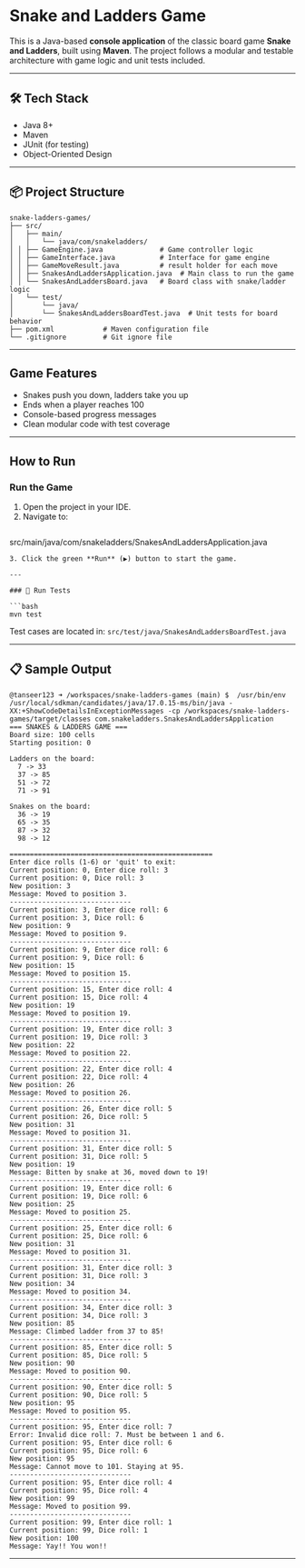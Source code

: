 # Snake and Ladders Game 
 
This is a Java-based **console application** of the classic board game **Snake and Ladders**, built using **Maven**. The project follows a modular and testable architecture with game logic and unit tests included.
 
---
 
## 🛠 Tech Stack
 
- Java 8+
- Maven
- JUnit (for testing)
- Object-Oriented Design
 
---
 
## 📦 Project Structure
 
```
snake-ladders-games/
├── src/
│   ├── main/
│   │   └── java/com/snakeladders/
│ │ ├── GameEngine.java              # Game controller logic
│ │ ├── GameInterface.java           # Interface for game engine
│ │ ├── GameMoveResult.java          # result holder for each move
│ │ ├── SnakesAndLaddersApplication.java  # Main class to run the game
│ │ └── SnakesAndLaddersBoard.java   # Board class with snake/ladder logic
│   └── test/
│       └── java/
│       └── SnakesAndLaddersBoardTest.java  # Unit tests for board behavior
├── pom.xml            # Maven configuration file
└── .gitignore         # Git ignore file
```
 
---
 
## Game Features

- Snakes push you down, ladders take you up
- Ends when a player reaches 100
- Console-based progress messages
- Clean modular code with test coverage
 
---
 
##  How to Run
 
### Run the Game
 
1. Open the project in your IDE.
2. Navigate to:
   ```
src/main/java/com/snakeladders/SnakesAndLaddersApplication.java
   ```
3. Click the green **Run** (▶️) button to start the game.
 
---
 
### 🧪 Run Tests
 
```bash
mvn test
```
 
Test cases are located in:
`src/test/java/SnakesAndLaddersBoardTest.java`
 
---
 
## 📋 Sample Output
 
```
@tanseer123 ➜ /workspaces/snake-ladders-games (main) $  /usr/bin/env /usr/local/sdkman/candidates/java/17.0.15-ms/bin/java -XX:+ShowCodeDetailsInExceptionMessages -cp /workspaces/snake-ladders-games/target/classes com.snakeladders.SnakesAndLaddersApplication 
=== SNAKES & LADDERS GAME ===
Board size: 100 cells
Starting position: 0

Ladders on the board:
  7 -> 33
  37 -> 85
  51 -> 72
  71 -> 91

Snakes on the board:
  36 -> 19
  65 -> 35
  87 -> 32
  98 -> 12

==================================================
Enter dice rolls (1-6) or 'quit' to exit:
Current position: 0, Enter dice roll: 3
Current position: 0, Dice roll: 3
New position: 3
Message: Moved to position 3.
------------------------------
Current position: 3, Enter dice roll: 6
Current position: 3, Dice roll: 6
New position: 9
Message: Moved to position 9.
------------------------------
Current position: 9, Enter dice roll: 6
Current position: 9, Dice roll: 6
New position: 15
Message: Moved to position 15.
------------------------------
Current position: 15, Enter dice roll: 4
Current position: 15, Dice roll: 4
New position: 19
Message: Moved to position 19.
------------------------------
Current position: 19, Enter dice roll: 3
Current position: 19, Dice roll: 3
New position: 22
Message: Moved to position 22.
------------------------------
Current position: 22, Enter dice roll: 4
Current position: 22, Dice roll: 4
New position: 26
Message: Moved to position 26.
------------------------------
Current position: 26, Enter dice roll: 5
Current position: 26, Dice roll: 5
New position: 31
Message: Moved to position 31.
------------------------------
Current position: 31, Enter dice roll: 5
Current position: 31, Dice roll: 5
New position: 19
Message: Bitten by snake at 36, moved down to 19!
------------------------------
Current position: 19, Enter dice roll: 6
Current position: 19, Dice roll: 6
New position: 25
Message: Moved to position 25.
------------------------------
Current position: 25, Enter dice roll: 6
Current position: 25, Dice roll: 6
New position: 31
Message: Moved to position 31.
------------------------------
Current position: 31, Enter dice roll: 3
Current position: 31, Dice roll: 3
New position: 34
Message: Moved to position 34.
------------------------------
Current position: 34, Enter dice roll: 3
Current position: 34, Dice roll: 3
New position: 85
Message: Climbed ladder from 37 to 85!
------------------------------
Current position: 85, Enter dice roll: 5
Current position: 85, Dice roll: 5
New position: 90
Message: Moved to position 90.
------------------------------
Current position: 90, Enter dice roll: 5
Current position: 90, Dice roll: 5
New position: 95
Message: Moved to position 95.
------------------------------
Current position: 95, Enter dice roll: 7
Error: Invalid dice roll: 7. Must be between 1 and 6.
Current position: 95, Enter dice roll: 6
Current position: 95, Dice roll: 6
New position: 95
Message: Cannot move to 101. Staying at 95.
------------------------------
Current position: 95, Enter dice roll: 4
Current position: 95, Dice roll: 4
New position: 99
Message: Moved to position 99.
------------------------------
Current position: 99, Enter dice roll: 1
Current position: 99, Dice roll: 1
New position: 100
Message: Yay!! You won!!
```
 
---
